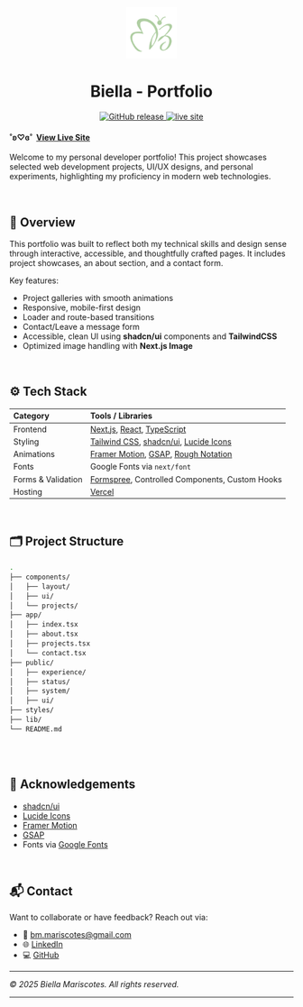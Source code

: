 <div align="center">
  <img src="public/brand/logo.png" alt="Logo" width="90" />
</div>
<div align="center">
<h1> Biella - Portfolio
</h1>

  <a href="https://github.com/bmariscotes-strat/bmariscotes-mini-project-1/releases">
    <img src="https://img.shields.io/github/v/release/bmariscotes-strat/bmariscotes-mini-project-1" alt="GitHub release" />
  <a href="https://biella-dev.vercel.app">
    <img src="https://img.shields.io/badge/Live%20Site-online-brightgreen" alt="live site" />
  </a>
</div>

#### ˚ʚ♡ɞ˚ ‎ [View Live Site](https://biella-dev.vercel.app)

Welcome to my personal developer portfolio! This project showcases selected web development projects, UI/UX designs, and personal experiments, highlighting my proficiency in modern web technologies.

<br>

## 📸 Overview

This portfolio was built to reflect both my technical skills and design sense through interactive, accessible, and thoughtfully crafted pages. It includes project showcases, an about section, and a contact form.

Key features:

- Project galleries with smooth animations
- Responsive, mobile-first design
- Loader and route-based transitions
- Contact/Leave a message form
- Accessible, clean UI using **shadcn/ui** components and **TailwindCSS**
- Optimized image handling with **Next.js Image**

<br>

## ⚙️ Tech Stack

| Category           | Tools / Libraries                                                                                                                  |
| :----------------- | :--------------------------------------------------------------------------------------------------------------------------------- |
| Frontend           | [Next.js](https://nextjs.org/), [React](https://reactjs.org/), [TypeScript](https://www.typescriptlang.org/)                       |
| Styling            | [Tailwind CSS](https://tailwindcss.com/), [shadcn/ui](https://ui.shadcn.dev/), [Lucide Icons](https://lucide.dev/)                 |
| Animations         | [Framer Motion](https://www.framer.com/motion/), [GSAP](https://greensock.com/gsap/), [Rough Notation](https://roughnotation.com/) |
| Fonts              | Google Fonts via `next/font`                                                                                                       |
| Forms & Validation | [Formspree](https://formspree.io/), Controlled Components, Custom Hooks                                                            |
| Hosting            | [Vercel](https://vercel.com/)                                                                                                      |

<br>

## 🗂️ Project Structure

```bash
.
├── components/
│   ├── layout/
│   ├── ui/
│   └── projects/
├── app/
│   ├── index.tsx
│   ├── about.tsx
│   ├── projects.tsx
│   └── contact.tsx
├── public/
│   ├── experience/
│   ├── status/
│   ├── system/
│   ├── ui/
├── styles/
├── lib/
└── README.md
```

<br>

<br>

## 🙌 Acknowledgements

- [shadcn/ui](https://ui.shadcn.dev/)
- [Lucide Icons](https://lucide.dev/)
- [Framer Motion](https://www.framer.com/motion/)
- [GSAP](https://greensock.com/gsap/)
- Fonts via [Google Fonts](https://fonts.google.com/)

<br>

## 📬 Contact

Want to collaborate or have feedback? Reach out via:

- 📧 [bm.mariscotes@gmail.com](mailto:your-email@gmail.com)
- 🌐 [LinkedIn](https://linkedin.com/in/biellamariscotes)
- 💻 [GitHub](https://github.com/biellamariscotes)

---

_© 2025 Biella Mariscotes. All rights reserved._

<hr>
